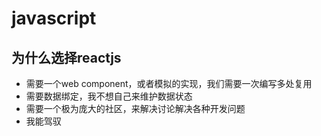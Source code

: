 # javascript

## 为什么选择reactjs

- 需要一个web component，或者模拟的实现，我们需要一次编写多处复用
- 需要数据绑定，我不想自己来维护数据状态
- 需要一个极为庞大的社区，来解决讨论解决各种开发问题
- 我能驾驭




